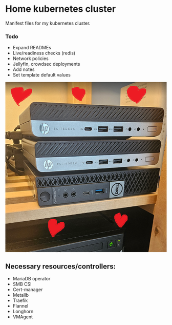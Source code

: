 # Home kubernetes cluster

Manifest files for my kubernetes cluster.

### Todo
<ul> 
<li>Expand READMEs</li>
<li>Live/readiness checks (redis)</li>
<li>Network policies</li>
<li>Jellyfin, crowdsec deployments</li>
<li>Add notes</li>
<li>Set template default values</li>
</ul>

![cluster image](img/cluster.png)

## Necessary resources/controllers:

- MariaDB operator
- SMB CSI
- Cert-manager
- Metallb
- Traefik
- Flannel
- Longhorn
- VMAgent
